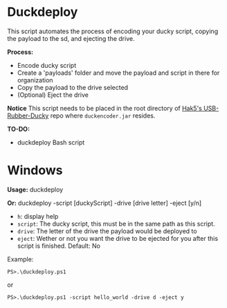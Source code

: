 # Duckdeploy
This script automates the process of encoding your ducky script, copying the payload to the sd, and ejecting the drive.

**Process:**
- Encode ducky script
- Create a 'payloads' folder and move the payload and script in there for organization
- Copy the payload to the drive selected
- (Optional) Eject the drive

**Notice** This script needs to be placed in the root directory of [Hak5's USB-Rubber-Ducky](https://github.com/hak5darren/USB-Rubber-Ducky) repo where `duckencoder.jar` resides.

**TO-DO:**
- duckdeploy Bash script

# Windows
**Usage:** 
duckdeploy 

**Or:** duckdeploy -script [duckyScript] -drive [drive letter] -eject [y/n]
- `h`: display help
- `script`: The ducky script, this must be in the same path as this script.
- `drive`: The letter of the drive the payload would be deployed to
- `eject`: Wether or not you want the drive to be ejected for you after this script is finished. Default: No

Example:

`PS>.\duckdeploy.ps1`

or

`PS>.\duckdeploy.ps1 -script hello_world -drive d -eject y`


